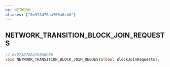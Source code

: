 ```yaml
---
ns: NETWORK
aliases: ["0x973d76aa760a6cb6"]
---
```

## NETWORK_TRANSITION_BLOCK_JOIN_REQUESTS

```c
// 0x973D76AA760A6CB6
void NETWORK_TRANSITION_BLOCK_JOIN_REQUESTS(bool BlockJoinRequests);
```
